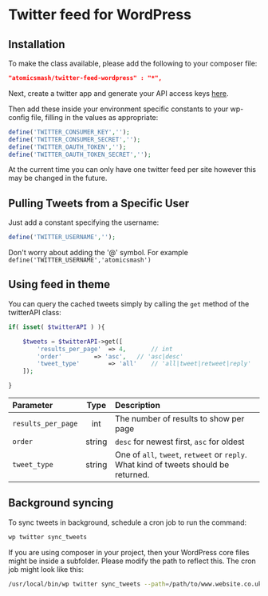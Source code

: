 # Twitter feed for WordPress

## Installation

To make the class available, please add the following to your composer file:

```json
"atomicsmash/twitter-feed-wordpress" : "*",
```

Next, create a twitter app and generate your API access keys [here](https://apps.twitter.com/).

Then add these inside your environment specific constants to your wp-config file,
filling in the values as appropriate:

```php
define('TWITTER_CONSUMER_KEY','');
define('TWITTER_CONSUMER_SECRET','');
define('TWITTER_OAUTH_TOKEN','');
define('TWITTER_OAUTH_TOKEN_SECRET','');
```

At the current time you can only have one twitter feed per site however this may
be changed in the future.

## Pulling Tweets from a Specific User

Just add a constant specifying the username:

```php
define('TWITTER_USERNAME','');
```

Don't worry about adding the '@' symbol. For example
`define('TWITTER_USERNAME','atomicsmash')`

## Using feed in theme

You can query the cached tweets simply by calling the `get` method of the
twitterAPI class:

```php
if( isset( $twitterAPI ) ){

	$tweets = $twitterAPI->get([
		'results_per_page'	=> 4, 		// int
		'order'			=> 'asc',	// 'asc|desc'
		'tweet_type'		=> 'all'	// 'all|tweet|retweet|reply'
	]);

}
```

| Parameter 		| Type 	 | Description 										|
| :---			| :---:  | :--- 										|
| `results_per_page` 	| int 	 | The number of results to show per page 						|
| `order`		| string | `desc` for newest first, `asc` for oldest 						|
| `tweet_type` 		| string | One of `all`, `tweet`, `retweet` or `reply`. What kind of tweets should be returned. |

## Background syncing

To sync tweets in background, schedule a cron job to run the command:

```bash
wp twitter sync_tweets
```

If you are using composer in your project, then your WordPress core files might be inside a subfolder. Please modify the path to reflect this. The cron job might look like this:

```bash
/usr/local/bin/wp twitter sync_tweets --path=/path/to/www.website.co.uk/wp
```
